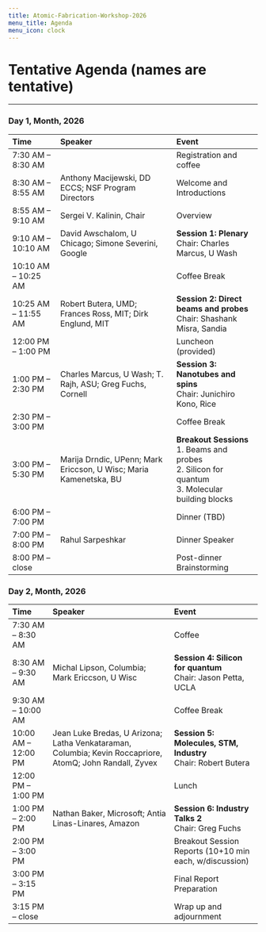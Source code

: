 ```yaml
---
title: Atomic-Fabrication-Workshop-2026
menu_title: Agenda
menu_icon: clock
---
```


# Tentative Agenda (names are tentative)

***

### **Day 1, Month, 2026**

| Time | Speaker | Event |
| :--- | :--- | :--- |
| 7:30 AM – 8:30 AM |  | Registration and coffee |
| 8:30 AM – 8:55 AM | Anthony Macijewski, DD ECCS; NSF Program Directors | Welcome and Introductions |
| 8:55 AM – 9:10 AM | Sergei V. Kalinin, Chair | Overview |
| 9:10 AM – 10:10 AM | David Awschalom, U Chicago; Simone Severini, Google | **Session 1: Plenary** <br> Chair: Charles Marcus, U Wash |
| 10:10 AM – 10:25 AM |  | Coffee Break |
| 10:25 AM – 11:55 AM | Robert Butera, UMD; Frances Ross, MIT; Dirk Englund, MIT | **Session 2: Direct beams and probes** <br> Chair: Shashank Misra, Sandia |
| 12:00 PM – 1:00 PM |  | Luncheon (provided) |
| 1:00 PM – 2:30 PM | Charles Marcus, U Wash; T. Rajh, ASU; Greg Fuchs, Cornell | **Session 3: Nanotubes and spins** <br> Chair: Junichiro Kono, Rice |
| 2:30 PM – 3:00 PM |  | Coffee Break |
| 3:00 PM – 5:30 PM | Marija Drndic, UPenn; Mark Ericcson, U Wisc; Maria Kamenetska, BU | **Breakout Sessions** <br> 1. Beams and probes <br> 2. Silicon for quantum <br> 3. Molecular building blocks |
| 6:00 PM – 7:00 PM |  | Dinner (TBD) |
| 7:00 PM – 8:00 PM | Rahul Sarpeshkar | Dinner Speaker |
| 8:00 PM – close |  | Post-dinner Brainstorming |

### **Day 2, Month, 2026**

| Time | Speaker | Event |
| :--- | :--- | :--- |
| 7:30 AM – 8:30 AM |  | Coffee |
| 8:30 AM – 9:30 AM | Michal Lipson, Columbia; Mark Ericcson, U Wisc | **Session 4: Silicon for quantum** <br> Chair: Jason Petta, UCLA |
| 9:30 AM – 10:00 AM |  | Coffee Break |
| 10:00 AM – 12:00 PM | Jean Luke Bredas, U Arizona; Latha Venkataraman, Columbia; Kevin Roccapriore, AtomQ; John Randall, Zyvex | **Session 5: Molecules, STM, Industry** <br> Chair: Robert Butera |
| 12:00 PM – 1:00 PM |  | Lunch |
| 1:00 PM – 2:00 PM | Nathan Baker, Microsoft; Antia Linas-Linares, Amazon | **Session 6: Industry Talks 2** <br> Chair: Greg Fuchs |
| 2:00 PM – 3:00 PM |  | Breakout Session Reports (10+10 min each, w/discussion) |
| 3:00 PM – 3:15 PM |  | Final Report Preparation |
| 3:15 PM – close |  | Wrap up and adjournment |
